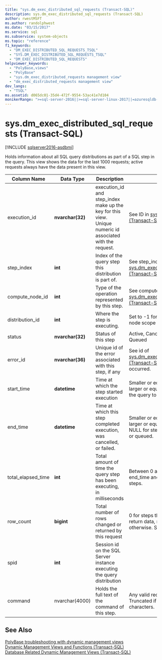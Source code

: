 ```yaml
---
title: "sys.dm_exec_distributed_sql_requests (Transact-SQL)"
description: sys.dm_exec_distributed_sql_requests (Transact-SQL)
author: rwestMSFT
ms.author: randolphwest
ms.date: "03/15/2017"
ms.service: sql
ms.subservice: system-objects
ms.topic: "reference"
f1_keywords:
  - "DM_EXEC_DISTRIBUTED_SQL_REQUESTS_TSQL"
  - "SYS.DM_EXEC_DISTRIBUTED_SQL_REQUESTS_TSQL"
  - "DM_EXEC_DISTRIBUTED_SQL_REQUESTS"
helpviewer_keywords:
  - "PolyBase,views"
  - "PolyBase"
  - "sys.dm_exec_distributed_requests management view"
  - "dm_exec_distributed_requests management view"
dev_langs:
  - "TSQL"
ms.assetid: d065dc01-35d4-472f-9554-53ac41e7d104
monikerRange: ">=sql-server-2016||>=sql-server-linux-2017||=azuresqldb-mi-current"
---
```

# sys.dm_exec_distributed_sql_requests (Transact-SQL)
[!INCLUDE [sqlserver2016-asdbmi](../../includes/applies-to-version/sqlserver2016-asdbmi.md)]

  Holds information about all SQL query distributions as part of a SQL step in the query.  This view shows the data for the last 1000 requests; active requests always have the data present in this view.  
  
|Column Name|Data Type|Description|Range|  
|-----------------|---------------|-----------------|-----------|  
|execution_id|**nvarchar(32)**|execution_id and step_index make up the key for this view. Unique numeric id associated with the request.|See ID in [sys.dm_exec_requests &#40;Transact-SQL&#41;](../../relational-databases/system-dynamic-management-views/sys-dm-exec-requests-transact-sql.md)|  
|step_index|**int**|Index of the query step this distribution is part of.|See step_index in [sys.dm_exec_distributed_request_steps &#40;Transact-SQL&#41;](../../relational-databases/system-dynamic-management-views/sys-dm-exec-distributed-request-steps-transact-sql.md).|  
|compute_node_id|**int**|Type of the operation represented by this step.|See compute_node_id in [sys.dm_exec_compute_nodes &#40;Transact-SQL&#41;](../../relational-databases/system-dynamic-management-views/sys-dm-exec-compute-nodes-transact-sql.md).|  
|distribution_id|**int**|Where the step is executing.|Set to -1 for requests that run at the node scope not the distribution scope.|  
|status|**nvarchar(32)**|Status of this step|Active, Cancelled, Completed, Failed, Queued|  
|error_id|**nvarchar(36)**|Unique id of the error associated with this step, if any|See id of [sys.dm_exec_compute_node_errors &#40;Transact-SQL&#41;](../../relational-databases/system-dynamic-management-views/sys-dm-exec-compute-node-errors-transact-sql.md), NULL if no error occurred.|  
|start_time|**datetime**|Time at which the step started execution|Smaller or equal to current time and larger or equal to end_compile_time of the query to which this step belongs.|  
|end_time|**datetime**|Time at which this step completed execution, was cancelled, or failed.|Smaller or equal to current time and larger or equal to start_time, set to NULL for steps currently in execution or queued.|  
|total_elapsed_time|**int**|Total amount of time the query step has been executing, in milliseconds|Between 0 and the difference between end_time and start_time. 0 for queued steps.|  
|row_count|**bigint**|Total number of rows changed or returned by this request|0 for steps that did not change or return data, number of rows affected otherwise. Set to -1 for DMS steps.|  
|spid|**int**|Session id on the SQL Server instance executing the query distribution||  
|command|nvarchar(4000)|Holds the full text of the command of this step.|Any valid request string for a step. Truncated if longer than 4000 characters.|  
  
## See Also  
 [PolyBase troubleshooting with dynamic management views](/previous-versions/sql/sql-server-2016/mt146389(v=sql.130))   
 [Dynamic Management Views and Functions &#40;Transact-SQL&#41;](~/relational-databases/system-dynamic-management-views/system-dynamic-management-views.md)   
 [Database Related Dynamic Management Views &#40;Transact-SQL&#41;](../../relational-databases/system-dynamic-management-views/database-related-dynamic-management-views-transact-sql.md)  
  

